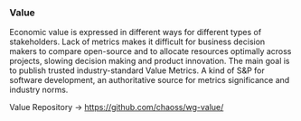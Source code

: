 ### Value

Economic value is expressed in different ways for different types of stakeholders. Lack of metrics makes it difficult for business decision makers to compare open-source and to allocate resources optimally across projects, slowing decision making and product innovation. The main goal is to publish trusted industry-standard Value Metrics. A kind of S&P for software development, an authoritative source for metrics significance and industry norms.

Value Repository → https://github.com/chaoss/wg-value/

